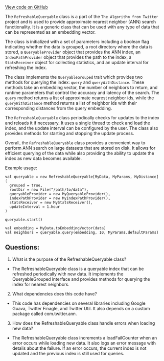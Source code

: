 [View code on GitHub](https://github.com/misbahsy/the-algorithm/ann/src/main/scala/com/twitter/ann/service/query_server/common/RefreshableQueryable.scala)

The `RefreshableQueryable` class is a part of the `The Algorithm from Twitter` project and is used to provide approximate nearest neighbor (ANN) search functionality. It is a generic class that can be used with any type of data that can be represented as an embedding vector. 

The class is initialized with a set of parameters including a boolean flag indicating whether the data is grouped, a root directory where the data is stored, a `QueryableProvider` object that provides the ANN index, an `IndexPathProvider` object that provides the path to the index, a `StatsReceiver` object for collecting statistics, and an update interval for refreshing the index. 

The class implements the `QueryableGrouped` trait which provides two methods for querying the index: `query` and `queryWithDistance`. These methods take an embedding vector, the number of neighbors to return, and runtime parameters that control the accuracy and latency of the search. The `query` method returns a list of approximate nearest neighbor ids, while the `queryWithDistance` method returns a list of neighbor ids with their corresponding distances from the query embedding. 

The `RefreshableQueryable` class periodically checks for updates to the index and reloads it if necessary. It uses a single thread to check and load the index, and the update interval can be configured by the user. The class also provides methods for starting and stopping the update process. 

Overall, the `RefreshableQueryable` class provides a convenient way to perform ANN search on large datasets that are stored on disk. It allows for efficient querying of the data while also providing the ability to update the index as new data becomes available. 

Example usage:

```
val queryable = new RefreshableQueryable[MyData, MyParams, MyDistance](
  grouped = true,
  rootDir = new File("/path/to/data"),
  queryableProvider = new MyQueryableProvider(),
  indexPathProvider = new MyIndexPathProvider(),
  statsReceiver = new MyStatsReceiver(),
  updateInterval = 1.hour
)

queryable.start()

val embedding = MyData.toEmbeddingVector(data)
val neighbors = queryable.query(embedding, 10, MyParams.defaultParams)
```
## Questions: 
 1. What is the purpose of the RefreshableQueryable class?
- The RefreshableQueryable class is a queryable index that can be refreshed periodically with new data. It implements the QueryableGrouped interface and provides methods for querying the index for nearest neighbors.

2. What dependencies does this code have?
- This code has dependencies on several libraries including Google Guava, Twitter Finagle, and Twitter Util. It also depends on a custom package called com.twitter.ann.

3. How does the RefreshableQueryable class handle errors when loading new data?
- The RefreshableQueryable class increments a loadFailCounter when an error occurs while loading new data. It also logs an error message with details about the failure. If an error occurs, the current index is not updated and the previous index is still used for queries.